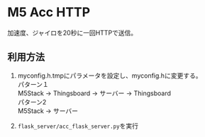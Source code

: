 # M5 Acc HTTP   
加速度、ジャイロを20秒に一回HTTPで送信。   
## 利用方法   
1. myconfig.h.tmpにパラメータを設定し、myconfig.hに変更する。    
パターン１   
M5Stack -> Thingsboard -> サーバー -> Thingsboard    
パターン2   
M5Stack -> サーバー   

1. ```flask_server/acc_flask_server.py```を実行